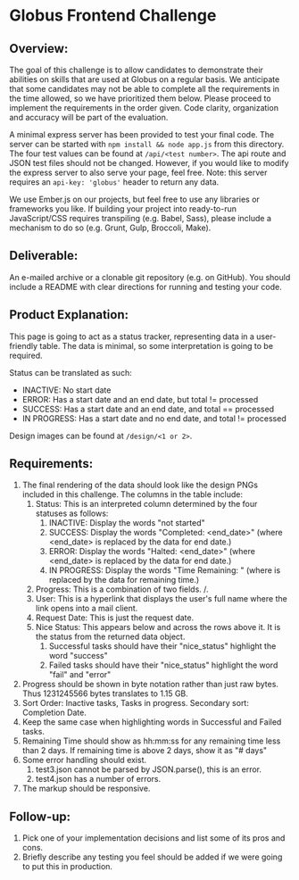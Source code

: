 # Globus Frontend Challenge

## Overview:
The goal of this challenge is to allow candidates to demonstrate their abilities on skills that are used at Globus on a regular basis. We anticipate that some candidates may not be able to complete all the requirements in the time allowed, so we have prioritized them below. Please proceed to implement the requirements in the order given. Code clarity, organization and accuracy will be part of the evaluation.

A minimal express server has been provided to test your final code. The server can be started with `npm install && node app.js` from this directory. The four test values can be found at `/api/<test number>`. The api route and JSON test files should not be changed. However, if you would like to modify the express server to also serve your page, feel free. Note: this server requires an `api-key: 'globus'` header to return any data.

We use Ember.js on our projects, but feel free to use any libraries or frameworks you like. If building your project into ready-­to-­run JavaScript/CSS requires transpiling (e.g. Babel, Sass), please include a mechanism to do so (e.g. Grunt, Gulp, Broccoli, Make).

## Deliverable:
An e-mailed archive or a clonable git repository (e.g. on GitHub). You should include a README with clear directions for running and testing your code.

## Product Explanation:
This page is going to act as a status tracker, representing data in a user-friendly table. The data is minimal, so some interpretation is going to be required.

Status can be translated as such:
- INACTIVE: No start date
- ERROR: Has a start date and an end date, but total != processed
- SUCCESS: Has a start date and an end date, and total == processed
- IN PROGRESS: Has a start date and no end date, and total != processed

Design images can be found at `/design/<1 or 2>`.

## Requirements:
1. The final rendering of the data should look like the design PNGs included in this challenge. The columns in the table include:
    1. Status: This is an interpreted column determined by the four statuses as follows:
        1. INACTIVE: Display the words "not started"
        2. SUCCESS: Display the words "Completed: <end_date>" (where <end_date> is replaced by the data for end date.)
        3. ERROR: Display the words "Halted: <end_date>" (where <end_date> is replaced by the data for end date.)
        4. IN PROGRESS: Display the words "Time Remaining: <remaining>" (where <remaining> is replaced by the data for remaining time.)
    2. Progress: This is a combination of two fields. <processed>/<total>.
    3. User: This is a hyperlink that displays the user's full name where the link opens into a mail client.
    4. Request Date: This is just the request date.
    5. Nice Status: This appears below and across the rows above it. It is the status from the returned data object.
        1. Successful tasks should have their "nice_status" highlight the word "success"
        2. Failed tasks should have their "nice_status" highlight the word "fail" and "error"
2. Progress should be shown in byte notation rather than just raw bytes. Thus 1231245566 bytes translates to 1.15 GB.
3. Sort Order: Inactive tasks, Tasks in progress. Secondary sort: Completion Date.
4. Keep the same case when highlighting words in Successful and Failed tasks.
5. Remaining Time should show as hh:mm:ss for any remaining time less than 2 days. If remaining time is above 2 days, show it as "# days"
6. Some error handling should exist.
    1. test3.json cannot be parsed by JSON.parse(), this is an error.
    2. test4.json has a number of errors.
7. The markup should be responsive.

## Follow-up:
1. Pick one of your implementation decisions and list some of its pros and cons.
2. Briefly describe any testing you feel should be added if we were going to put this in production.

